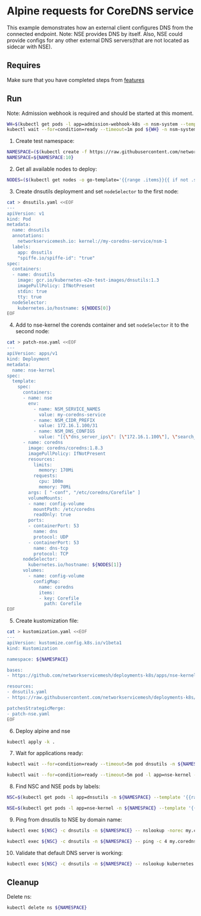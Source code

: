 # Alpine requests for CoreDNS service

This example demonstrates how an external client configures DNS from the connected endpoint. 
Note: NSE provides DNS by itself. Also, NSE could provide configs for any other external DNS servers(that are not located as sidecar with NSE).

## Requires

Make sure that you have completed steps from [features](../)

## Run

Note: Admission webhook is required and should be started at this moment.
```bash
WH=$(kubectl get pods -l app=admission-webhook-k8s -n nsm-system --template '{{range .items}}{{.metadata.name}}{{"\n"}}{{end}}')
kubectl wait --for=condition=ready --timeout=1m pod ${WH} -n nsm-system
```

1. Create test namespace:
```bash
NAMESPACE=($(kubectl create -f https://raw.githubusercontent.com/networkservicemesh/deployments-k8s/acf1f2bed06b839414de9ef5ffb125dbb65872db/examples/features/namespace.yaml)[0])
NAMESPACE=${NAMESPACE:10}
```

2. Get all available nodes to deploy:
```bash
NODES=($(kubectl get nodes -o go-template='{{range .items}}{{ if not .spec.taints  }}{{index .metadata.labels "kubernetes.io/hostname"}} {{end}}{{end}}'))
```

3. Create dnsutils deployment and set `nodeSelector` to the first node:
```bash
cat > dnsutils.yaml <<EOF
---
apiVersion: v1
kind: Pod
metadata:
  name: dnsutils
  annotations:
    networkservicemesh.io: kernel://my-coredns-service/nsm-1
  labels:
    app: dnsutils
    "spiffe.io/spiffe-id": "true"
spec:
  containers:
  - name: dnsutils
    image: gcr.io/kubernetes-e2e-test-images/dnsutils:1.3
    imagePullPolicy: IfNotPresent
    stdin: true
    tty: true
  nodeSelector:
    kubernetes.io/hostname: ${NODES[0]}
EOF
```


4. Add to nse-kernel the corends container and set `nodeSelector` it to the second node:
```bash
cat > patch-nse.yaml <<EOF
---
apiVersion: apps/v1
kind: Deployment
metadata:
  name: nse-kernel
spec:
  template:
    spec:
      containers:
      - name: nse
        env:
          - name: NSM_SERVICE_NAMES
            value: my-coredns-service
          - name: NSM_CIDR_PREFIX
            value: 172.16.1.100/31
          - name: NSM_DNS_CONFIGS
            value: "[{\"dns_server_ips\": [\"172.16.1.100\"], \"search_domains\": [\"my.coredns.service\"]}]"
      - name: coredns
        image: coredns/coredns:1.8.3
        imagePullPolicy: IfNotPresent
        resources:
          limits:
            memory: 170Mi
          requests:
            cpu: 100m
            memory: 70Mi
        args: [ "-conf", "/etc/coredns/Corefile" ]
        volumeMounts:
        - name: config-volume
          mountPath: /etc/coredns
          readOnly: true
        ports:
        - containerPort: 53
          name: dns
          protocol: UDP
        - containerPort: 53
          name: dns-tcp
          protocol: TCP
      nodeSelector:
        kubernetes.io/hostname: ${NODES[1]}
      volumes:
        - name: config-volume
          configMap:
            name: coredns
            items:
            - key: Corefile
              path: Corefile
EOF
```

5. Create kustomization file:
```bash
cat > kustomization.yaml <<EOF
---
apiVersion: kustomize.config.k8s.io/v1beta1
kind: Kustomization

namespace: ${NAMESPACE}

bases:
- https://github.com/networkservicemesh/deployments-k8s/apps/nse-kernel?ref=acf1f2bed06b839414de9ef5ffb125dbb65872db

resources:
- dnsutils.yaml
- https://raw.githubusercontent.com/networkservicemesh/deployments-k8s/acf1f2bed06b839414de9ef5ffb125dbb65872db/examples/features/dns/coredns-config-map.yaml

patchesStrategicMerge:
- patch-nse.yaml
EOF
```

6. Deploy alpine and nse
```bash
kubectl apply -k .
```

7. Wait for applications ready:
```bash
kubectl wait --for=condition=ready --timeout=5m pod dnsutils -n ${NAMESPACE}
```
```bash
kubectl wait --for=condition=ready --timeout=5m pod -l app=nse-kernel -n ${NAMESPACE}
```

8. Find NSC and NSE pods by labels:
```bash
NSC=$(kubectl get pods -l app=dnsutils -n ${NAMESPACE} --template '{{range .items}}{{.metadata.name}}{{"\n"}}{{end}}')
```
```bash
NSE=$(kubectl get pods -l app=nse-kernel -n ${NAMESPACE} --template '{{range .items}}{{.metadata.name}}{{"\n"}}{{end}}')
```

9. Ping from dnsutils to NSE by domain name:
```bash
kubectl exec ${NSC} -c dnsutils -n ${NAMESPACE} -- nslookup -norec my.coredns.service
```
```bash
kubectl exec ${NSC} -c dnsutils -n ${NAMESPACE} -- ping -c 4 my.coredns.service
```

10. Validate that default DNS server is working:
```bash
kubectl exec ${NSC} -c dnsutils -n ${NAMESPACE} -- nslookup kubernetes.default
```

## Cleanup

Delete ns:
```bash
kubectl delete ns ${NAMESPACE}
```
